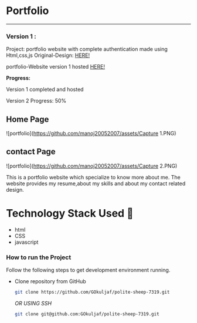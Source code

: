 
# Portfolio 

-----
### Version 1 : 
Project: portfolio website with complete authentication made using Html,css,js
Original-Design: [HERE!](https://github.com/manoj20052007/digital-portfolio.git)

portfolio-Website version 1 hosted [HERE!](https://github.com/manoj20052007/digital-portfolio.git)

**Progress:**

Version 1 completed and hosted

Version 2 Progress: 50%


## Home Page
![portfolio](https://github.com/manoj20052007/assets/Capture 1.PNG)

## contact Page
![portfolio](https://github.com/manoj20052007/assets/Capture 2.PNG)

This is a portfolio website which specialize to know more about me. The website provides my resume,about my skills and about my contact related design.


# Technology Stack Used 🌟
* html
* CSS
* javascript


### How to run the Project

Follow the following steps to get development environment running.

* Clone repository from GitHub

  ```bash
  git clone https://github.com/GOkuljaf/polite-sheep-7319.git
  ```

   _OR USING SSH_

  ```bash
  git clone git@github.com:GOkuljaf/polite-sheep-7319.git
  ```
